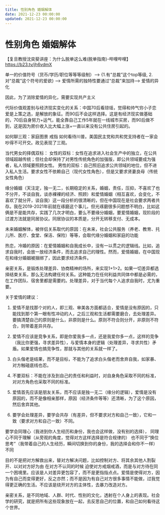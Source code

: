 ```yaml
---
title: 性别角色 婚姻解体
date: 2021-12-23 00:00:00
updated: 2021-12-23 00:00:00
---
```


# 性别角色 婚姻解体

【复旦教授沈奕斐讲座：为什么脱单这么难(脱单指南)-哔哩哔哩】 https://b23.tv/jh6vdmX

单一的价值符号（货币/学历/职位等等等级制）—>  {1.有“总裁”这个top等级, 2. 对“总裁”这个符号的爱欲} —> 爱情所需的独特性要通过“总裁”来加持—> 爱情的异化

因此，为了消除爱情的异化，需要实现共产主义

代际价值观差别与经济现实变化的关系：中国70后看琼瑶，觉得和帅气穷小子恋爱是上策之选，是解放的象征。而90后不会这样选择。这是有经济现实做基础的，70后自身努力+运气，能全靠自己工作5年就在一线城市买房，而90后做不到，这是因为房价收入比大幅上涨+一直以来没有公共住房引起的。

如何聊三观：家庭图景 戒指 如何看待川普。美国民主党和共和党支持者在一家会吵得不可开交。政见表现了三观。

当代男女的择偶双标：
女性的双标：女性在追求进入社会生产中的独立，在公共领域超越传统；但社会却保持了对男性传统角色的加强版，即公共领域要成为强者，私人领域要照顾女性。
男性的双标：自己照旧追求公共领域的地位，但不进入私人生活。要求女性不依赖自己（现代女性角色），但是又要求贤妻良母（传统女性角色）

缘分婚姻（天注定，独一无二，长期稳定的关系，婚姻，责任，压抑，不喜欢了也不分开，不谈自我，谈赤裸裸的经济、照顾）和爱情婚姻（相互喜欢，会变化，不喜欢了就分开，谈自我）这一段分析的很清晰的，但在中国现在是社会要求两者共存。我在2019-2021年前就在琢磨这个事儿，但光琢磨很多问题想不明白，比如这俩是不是能共存，实践了几次才明白，要么不要缘分婚姻，要爱情婚姻，现阶段的过渡方法就是同居协议。同居协议的本质是，分开无转移支付、无成本。

未来婚姻解体，被伴侣关系取代的原因：在未来，社会公共服务（养老、教育、托儿所、医疗、食堂、保洁、保险）等等，会取代缘分婚姻和家庭的功能

热恋，冷婚的原因：在爱情婚姻和自我成长中，没有一以贯之的逻辑线。比如，追求自我时，会放一放经济条件，而去追求自己的理性。然而，爱情婚姻，在中国现在和缘分婚姻被捆绑了，因此要求经济条件。

亲密关系，是锻炼处理差异、协商精神的场所，来实现1+1>2。如果一切差异都选择结束关系，那么无法构建任何关系。这种能力在任何利益共同体中都是必需的，在工作团队、宿舍里都是需要的。处理差异，对于当代每个人追求自我时，尤为重要。

关于爱情的建议：

1. 爱情不是找那个对的人，即三观、审美各方面都适合，爱情是没有原因的，只能找到那个第一眼有性冲动的人，之后三观和生活都需要磨合，去处理差异。要搞清楚自己的原则是什么，非原则是什么。原则不符合则分开，非原则不符合，则带着差异共存。

2. 爱情不应该是竞争关系，即是你爱我多一点，还是我爱你多一点，这样的竞争（我比你更强，寻求差异性），与爱情本身的逻辑（处理差异，寻求共性）矛盾。如果爱情也搞竞争性，那就与其他的关系就一样了。

3. 白头偕老是结果，而不是目标，不能为了追求白头偕老而舍弃自我，如家暴、对方触碰底线也忍。

4. 不要双标：不能在涉及到自己的责任和利益时，对自身角色采取不同的标准，对对方角色也采取不同的标准。

5. 爱情首先应该是朋友关系，而不应该是独一无二（缘分的逻辑），爱情是没有原因的，而不是像相亲那样，原因（经济条件等等）还清晰，为了这个原因，然后舍弃其他。

6. 要学会处理差异，要学会共存（有差异，但不要求对方和自己一致），它和一致（要求对方和自己一致）不同。

要学会同理心（我进到你人生经历和身份，我也会这样做，没有别的选择），
同理心不同于理解（从旁观的角度，觉得对方这样选择是符合规律的）
也不同于“换位思考”（我带着自己的人生经历，瞬间切换到你的身份，我的选择会和你不一样）不同

目的不是把对方解救出来，替对方解决问题，比如控制对方、将其余其他人割裂开、以对对方好为由 在对方不认同的时候 迫使对方戒烟戒酒，而是与对方待在同一个困境里。应该是人对差异更包容了，而不是更指指点点。爱情是使得对方，因为有自己而变得更好，反之亦然；而不是因为有自己对方很多事情不能做，过我觉得更正确的生活。不应该是绕开对方的主体性，去暴力改造对方。

亲密关系，是不同地域、人群、时代、性别的文化，透射在个人身上的表现。社会学的研究，就是把所有这些现象放在一起，去反思自己的位置，和自己如何看待这个世界。

